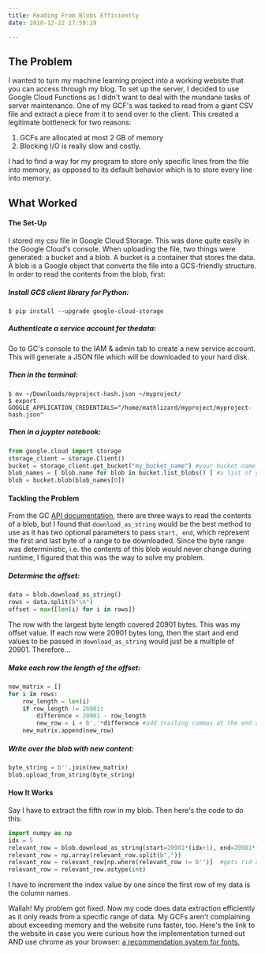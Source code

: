 ```yaml
---
title: Reading From Blobs Efficiently
date: 2018-12-22 17:59:19

---
```


## The Problem

I wanted to turn my machine learning project into a working website that you can access through my blog.   To set up the server, I decided to use Google Cloud Functions as I didn't want to deal with the mundane tasks of server maintenance.  One of my GCF's was tasked to read from a giant CSV file and extract a piece from it to send over to the client.  This created a legitimate bottleneck for two reasons:

1) GCFs are allocated at most 2 GB of memory
2) Blocking I/O is really slow and costly.  

I had to find a way for my program to store only specific lines from the file into memory, as opposed to its default behavior which is to store every line into memory.  

## What Worked

#### The Set-Up

I stored my csv file in Google Cloud Storage.  This was done quite easily in the Google Cloud's console.  When uploading the file, two things were generated: a bucket and a blob.  A bucket is a container that stores the data.  A blob is a Google object that converts the file into a GCS-friendly structure.  In order to read the contents from the blob, first:

##### Install GCS client library for Python:

```$ pip install --upgrade google-cloud-storage```

##### Authenticate a service account for thedata:

Go to GC's console to the IAM & admin tab to create a new service account.  This will generate a JSON file which will be downloaded to your hard disk. 

##### Then in the terminal:
```
$ mv ~/Downloads/myproject-hash.json ~/myproject/
$ export GOOGLE_APPLICATION_CREDENTIALS="/home/mathlizard/myproject/myproject-hash.json"

```

##### Then in a juypter notebook: 

```python
from google.cloud import storage
storage_client = storage.Client()
bucket = storage_client.get_bucket("my_bucket_name") #your bucket name is a unique string that you setup in the console
blob_names = [ blob.name for blob in bucket.list_blobs() ] #a list of your blob names
blob = bucket.blob(blob_names[0])
```

#### Tackling the Problem

From the GC [API documentation](https://googleapis.github.io/google-cloud-python/latest/storage/blobs.html), there are three ways to read the contents of a blob, but I found that `download_as_string` would be the best method to use as it has two optional parameters to pass `start, end`, which represent the first and last byte of a range to be downloaded. Since the byte range was deterministic, i.e. the contents of this blob would never change during runtime, I figured that this was the way to solve my problem.  

##### Determine the offset:

```python
data = blob.download_as_string()
rows = data.split(b"\n")
offset = max([len(i) for i in rows])

```

The row with the largest byte length covered 20901 bytes.  This was my offset value.  If each row were 20901 bytes long, then the start and end values to be passed in `download_as_string` would just be a multiple of 20901. Therefore...

##### Make each row the length of the offset:

```python
new_matrix = []
for i in rows:
    row_length = len(i)
    if row_length != 20901:
        difference = 20901 - row_length
        new_row = i + b','*difference #add trailing commas at the end of each row
    new_matrix.append(new_row)
```


##### Write over the blob with new content:

```python
byte_string = b''.join(new_matrix) 
blob.upload_from_string(byte_string) 
```

#### How It Works

Say I have to extract the fifth row in my blob.  Then here's the code to do this:

```python
import numpy as np
idx = 5
relevant_row = blob.download_as_string(start=20901*(idx+1), end=20901*(idx+2)-1)
relevant_row = np.array(relevant_row.split(b","))
relevant_row = relevant_row[np.where(relevant_row != b'')]  #gets rid of all the trailing commas at the end
relevant_row = relevant_row.astype(int)
```

I have to increment the index value by one since the first row of my data is the column names.  


Wallah! My problem got fixed. Now my code does data extraction efficiently as it only reads from a specific range of data.  My GCFs aren't complaining about exceeding memory and the website runs faster, too.  Here's the link to the website in case you were curious how the implementation turned out AND use chrome as your browser:  [a recommendation system for fonts.](https://ekeleshian.github.io/visualizations.html)  



